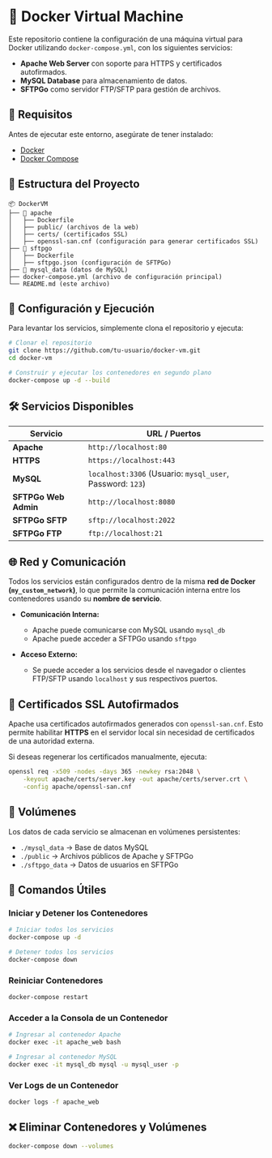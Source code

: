 # 🚀 Docker Virtual Machine

Este repositorio contiene la configuración de una máquina virtual para Docker utilizando `docker-compose.yml`, con los siguientes servicios:

- **Apache Web Server** con soporte para HTTPS y certificados autofirmados.
- **MySQL Database** para almacenamiento de datos.
- **SFTPGo** como servidor FTP/SFTP para gestión de archivos.

## 📌 Requisitos
Antes de ejecutar este entorno, asegúrate de tener instalado:

- [Docker](https://www.docker.com/get-started)
- [Docker Compose](https://docs.docker.com/compose/install/)

## 📂 Estructura del Proyecto
```
📦 DockerVM
├── 📂 apache
│   ├── Dockerfile
│   ├── public/ (archivos de la web)
│   ├── certs/ (certificados SSL)
│   ├── openssl-san.cnf (configuración para generar certificados SSL)
├── 📂 sftpgo
│   ├── Dockerfile
│   ├── sftpgo.json (configuración de SFTPGo)
├── 📂 mysql_data (datos de MySQL)
├── docker-compose.yml (archivo de configuración principal)
└── README.md (este archivo)
```

## 🚀 Configuración y Ejecución
Para levantar los servicios, simplemente clona el repositorio y ejecuta:

```sh
# Clonar el repositorio
git clone https://github.com/tu-usuario/docker-vm.git
cd docker-vm

# Construir y ejecutar los contenedores en segundo plano
docker-compose up -d --build
```

## 🛠️ Servicios Disponibles
| Servicio  | URL / Puertos |
|-----------|--------------|
| **Apache** | `http://localhost:80` |
| **HTTPS** | `https://localhost:443` |
| **MySQL** | `localhost:3306` (Usuario: `mysql_user`, Password: `123`) |
| **SFTPGo Web Admin** | `http://localhost:8080` |
| **SFTPGo SFTP** | `sftp://localhost:2022` |
| **SFTPGo FTP** | `ftp://localhost:21` |

## 🌐 Red y Comunicación
Todos los servicios están configurados dentro de la misma **red de Docker (`my_custom_network`)**, lo que permite la comunicación interna entre los contenedores usando su **nombre de servicio**.

- **Comunicación Interna:**
  - Apache puede comunicarse con MySQL usando `mysql_db`
  - Apache puede acceder a SFTPGo usando `sftpgo`
  
- **Acceso Externo:**
  - Se puede acceder a los servicios desde el navegador o clientes FTP/SFTP usando `localhost` y sus respectivos puertos.

## 🔑 Certificados SSL Autofirmados
Apache usa certificados autofirmados generados con `openssl-san.cnf`. Esto permite habilitar **HTTPS** en el servidor local sin necesidad de certificados de una autoridad externa.

Si deseas regenerar los certificados manualmente, ejecuta:
```sh
openssl req -x509 -nodes -days 365 -newkey rsa:2048 \
    -keyout apache/certs/server.key -out apache/certs/server.crt \
    -config apache/openssl-san.cnf
```

## 📂 Volúmenes
Los datos de cada servicio se almacenan en volúmenes persistentes:
- `./mysql_data` → Base de datos MySQL
- `./public` → Archivos públicos de Apache y SFTPGo
- `./sftpgo_data` → Datos de usuarios en SFTPGo

## 🔄 Comandos Útiles
### **Iniciar y Detener los Contenedores**
```sh
# Iniciar todos los servicios
docker-compose up -d

# Detener todos los servicios
docker-compose down
```

### **Reiniciar Contenedores**
```sh
docker-compose restart
```

### **Acceder a la Consola de un Contenedor**
```sh
# Ingresar al contenedor Apache
docker exec -it apache_web bash

# Ingresar al contenedor MySQL
docker exec -it mysql_db mysql -u mysql_user -p
```

### **Ver Logs de un Contenedor**
```sh
docker logs -f apache_web
```

## ❌ Eliminar Contenedores y Volúmenes
```sh
docker-compose down --volumes
```